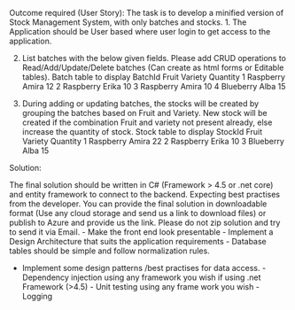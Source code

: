 Outcome required (User Story): The task is to develop a minified version of Stock Management System, with only batches and stocks. 1. The Application should be User based where user login to get access to the application.  
 
2. List batches with the below given fields. Please add CRUD operations to Read/Add/Update/Delete batches (Can create as html forms or Editable tables). Batch table to display BatchId Fruit Variety Quantity 1 Raspberry Amira 12 2 Raspberry Erika 10 3 Raspberry Amira 10 4 Blueberry Alba 15 
 
3. During adding or updating batches, the stocks will be created by grouping the batches based on Fruit and Variety. New stock will be created if the combination Fruit and variety not present already, else increase the quantity of stock. Stock table to display StockId Fruit Variety Quantity 1 Raspberry Amira 22 2 Raspberry Erika 10 3 Blueberry Alba 15 
 
Solution: 
 
The final solution should be written in C# (Framework > 4.5 or .net core) and entity framework to connect to the backend. Expecting best practises from the developer. You can provide the final solution in downloadable format (Use any cloud storage and send us a link to download files) or publish to Azure and provide us the link. Please do not zip solution and try to send it via Email. - Make the front end look presentable - Implement a Design Architecture that suits the application requirements - Database tables should be simple and follow normalization rules. 
- Implement some design patterns /best practises for data access. - Dependency injection using any framework you wish if using .net Framework (>4.5) - Unit testing using any frame work you wish - Logging
